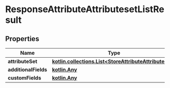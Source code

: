 
# ResponseAttributeAttributesetListResult

## Properties
| Name | Type | Description | Notes |
| ------------ | ------------- | ------------- | ------------- |
| **attributeSet** | [**kotlin.collections.List&lt;StoreAttributeAttributeSet&gt;**](StoreAttributeAttributeSet.md) |  |  [optional] |
| **additionalFields** | [**kotlin.Any**](.md) |  |  [optional] |
| **customFields** | [**kotlin.Any**](.md) |  |  [optional] |



